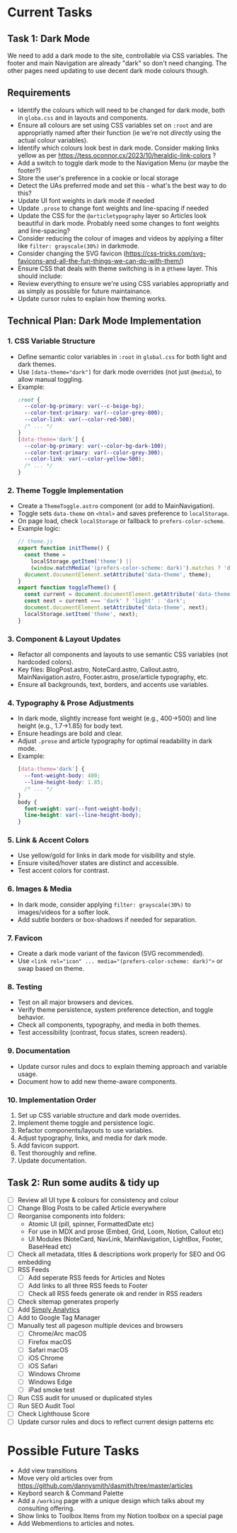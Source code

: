 # Current Tasks

## Task 1: Dark Mode

We need to add a dark mode to the site, controllable via CSS variables. The footer and main Navigation are already "dark" so don't need changing. The other pages need updating to use decent dark mode colours though.

## Requirements

- Identify the colours which will need to be changed for dark mode, both in `globa.css` and in layouts and components.
- Ensure all colours are set using CSS variables set on `:root` and are appropriatly named after their function (ie we're not _directly_ using the actual colour variables).
- Identify which colours look best in dark mode. Consider making links yellow as per https://tess.oconnor.cx/2023/10/heraldic-link-colors ?
- Add a switch to toggle dark mode to the Navigation Menu (or maybe the footer?)
- Store the user's preference in a cookie or local storage
- Detect the UAs preferred mode and set this - what's the best way to do this?
- Update UI font weights in dark mode if needed
- Update `.prose` to change font weights and line-spacing if needed
- Update the CSS for the `@articletypography` layer so Articles look beautiful in dark mode. Probably need some changes to font weights and line-spacing?
- Consider reducing the colour of images and videos by applying a filter like `filter: grayscale(30%)` in darkmode.
- Consider changing the SVG favicon (https://css-tricks.com/svg-favicons-and-all-the-fun-things-we-can-do-with-them/)
- Ensure CSS that deals with theme switching is in a `@theme` layer.
  This should include:
- Review everything to ensure we're using CSS variables appropriatly and as simply as possible for future maintainance.
- Update cursor rules to explain how theming works.

## Technical Plan: Dark Mode Implementation

### 1. CSS Variable Structure

- Define semantic color variables in `:root` in `global.css` for both light and dark themes.
- Use `[data-theme="dark"]` for dark mode overrides (not just `@media`), to allow manual toggling.
- Example:
  ```css
  :root {
    --color-bg-primary: var(--c-beige-bg);
    --color-text-primary: var(--color-grey-800);
    --color-link: var(--color-red-500);
    /* ... */
  }
  [data-theme='dark'] {
    --color-bg-primary: var(--color-bg-dark-100);
    --color-text-primary: var(--color-grey-300);
    --color-link: var(--color-yellow-500);
    /* ... */
  }
  ```

### 2. Theme Toggle Implementation

- Create a `ThemeToggle.astro` component (or add to MainNavigation).
- Toggle sets `data-theme` on `<html>` and saves preference to `localStorage`.
- On page load, check `localStorage` or fallback to `prefers-color-scheme`.
- Example logic:
  ```js
  // theme.js
  export function initTheme() {
    const theme =
      localStorage.getItem('theme') ||
      (window.matchMedia('(prefers-color-scheme: dark)').matches ? 'dark' : 'light');
    document.documentElement.setAttribute('data-theme', theme);
  }
  export function toggleTheme() {
    const current = document.documentElement.getAttribute('data-theme');
    const next = current === 'dark' ? 'light' : 'dark';
    document.documentElement.setAttribute('data-theme', next);
    localStorage.setItem('theme', next);
  }
  ```

### 3. Component & Layout Updates

- Refactor all components and layouts to use semantic CSS variables (not hardcoded colors).
- Key files: BlogPost.astro, NoteCard.astro, Callout.astro, MainNavigation.astro, Footer.astro, prose/article typography, etc.
- Ensure all backgrounds, text, borders, and accents use variables.

### 4. Typography & Prose Adjustments

- In dark mode, slightly increase font weight (e.g., 400→500) and line height (e.g., 1.7→1.85) for body text.
- Ensure headings are bold and clear.
- Adjust `.prose` and article typography for optimal readability in dark mode.
- Example:
  ```css
  [data-theme='dark'] {
    --font-weight-body: 400;
    --line-height-body: 1.85;
    /* ... */
  }
  body {
    font-weight: var(--font-weight-body);
    line-height: var(--line-height-body);
  }
  ```

### 5. Link & Accent Colors

- Use yellow/gold for links in dark mode for visibility and style.
- Ensure visited/hover states are distinct and accessible.
- Test accent colors for contrast.

### 6. Images & Media

- In dark mode, consider applying `filter: grayscale(30%)` to images/videos for a softer look.
- Add subtle borders or box-shadows if needed for separation.

### 7. Favicon

- Create a dark mode variant of the favicon (SVG recommended).
- Use `<link rel="icon" ... media="(prefers-color-scheme: dark)">` or swap based on theme.

### 8. Testing

- Test on all major browsers and devices.
- Verify theme persistence, system preference detection, and toggle behavior.
- Check all components, typography, and media in both themes.
- Test accessibility (contrast, focus states, screen readers).

### 9. Documentation

- Update cursor rules and docs to explain theming approach and variable usage.
- Document how to add new theme-aware components.

### 10. Implementation Order

1. Set up CSS variable structure and dark mode overrides.
2. Implement theme toggle and persistence logic.
3. Refactor components/layouts to use variables.
4. Adjust typography, links, and media for dark mode.
5. Add favicon support.
6. Test thoroughly and refine.
7. Update documentation.

## Task 2: Run some audits & tidy up

- [ ] Review all UI type & colours for consistency and colour
- [ ] Change Blog Posts to be called Article everywhere
- [ ] Reorganise components into folders:
  - Atomic UI (pill, spinner, FormattedDate etc)
  - For use in MDX and prose (Embed, Grid, Loom, Notion, Callout etc)
  - UI Modules (NoteCard, NavLink, MainNavigation, LightBox, Footer, BaseHead etc)
- [ ] Check all metadata, titles & descriptions work properly for SEO and OG embedding
- [ ] RSS Feeds
  - [ ] Add seperate RSS feeds for Articles and Notes
  - [ ] Add links to all three RSS feeds to Footer
  - [ ] Check all RSS feeds generate ok and render in RSS readers
- [ ] Check sitemap generates properly
- [ ] Add [Simply Analytics](https://www.simpleanalytics.com/)
- [ ] Add to Google Tag Manager
- [ ] Manually test all pageson multiple devices and browsers
  - [ ] Chrome/Arc macOS
  - [ ] Firefox macOS
  - [ ] Safari macOS
  - [ ] iOS Chrome
  - [ ] iOS Safari
  - [ ] Windows Chrome
  - [ ] Windows Edge
  - [ ] iPad smoke test
- [ ] Run CSS audit for unused or duplicated styles
- [ ] Run SEO Audit Tool
- [ ] Check Lighthouse Score
- [ ] Update cursor rules and docs to reflect current design patterns etc

# Possible Future Tasks

- Add view transitions
- Move very old articles over from https://github.com/dannysmith/dasmith/tree/master/articles
- Keybord search & Command Palette
- Add a `/working` page with a unique design which talks about my consulting offering.
- Show links to Toolbox Items from my Notion toolbox on a special page
- Add Webmentions to articles and notes.
